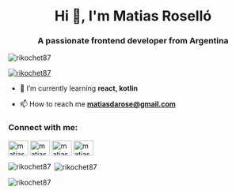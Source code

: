 <h1 align="center">Hi 👋, I'm Matias Roselló</h1>
<h3 align="center">A passionate frontend developer from Argentina</h3>

<p align="left"> <img src="https://komarev.com/ghpvc/?username=rikochet87&label=Profile%20views&color=0e75b6&style=flat" alt="rikochet87" /> </p>

<p align="left"> <a href="https://github.com/ryo-ma/github-profile-trophy"><img src="https://github-profile-trophy.vercel.app/?username=rikochet87" alt="rikochet87" /></a> </p>

- 🌱 I’m currently learning **react, kotlin**

- 📫 How to reach me **matiasdarose@gmail.com**

<h3 align="left">Connect with me:</h3>
<p align="left">
<a href="https://twitter.com/matiasros87" target="blank"><img align="center" src="https://raw.githubusercontent.com/rahuldkjain/github-profile-readme-generator/master/src/images/icons/Social/twitter.svg" alt="matiasros87" height="30" width="40" /></a>
<a href="https://linkedin.com/in/matias roselló" target="blank"><img align="center" src="https://raw.githubusercontent.com/rahuldkjain/github-profile-readme-generator/master/src/images/icons/Social/linked-in-alt.svg" alt="matias roselló" height="30" width="40" /></a>
<a href="https://fb.com/matias roselló" target="blank"><img align="center" src="https://raw.githubusercontent.com/rahuldkjain/github-profile-readme-generator/master/src/images/icons/Social/facebook.svg" alt="matias roselló" height="30" width="40" /></a>
<a href="https://instagram.com/matias roselló" target="blank"><img align="center" src="https://raw.githubusercontent.com/rahuldkjain/github-profile-readme-generator/master/src/images/icons/Social/instagram.svg" alt="matias roselló" height="30" width="40" /></a>
</p>

<p><img align="left" src="https://github-readme-stats.vercel.app/api/top-langs?username=rikochet87&show_icons=true&locale=en&layout=compact" alt="rikochet87" /></p>

<p>&nbsp;<img align="center" src="https://github-readme-stats.vercel.app/api?username=rikochet87&show_icons=true&locale=en" alt="rikochet87" /></p>

<p><img align="center" src="https://github-readme-streak-stats.herokuapp.com/?user=rikochet87&" alt="rikochet87" /></p>
